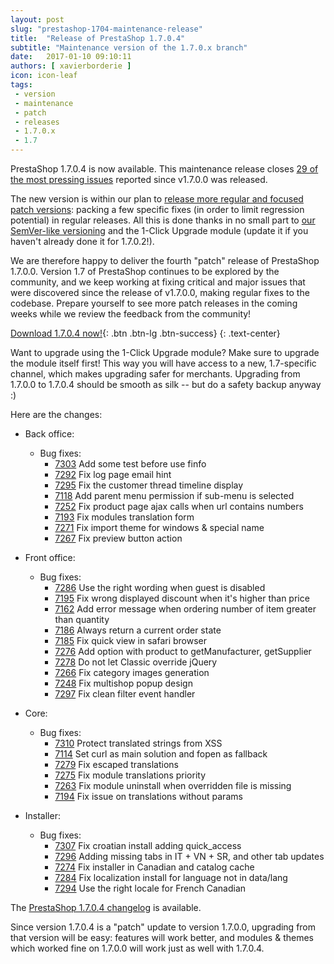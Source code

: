 ```yaml
---
layout: post
slug: "prestashop-1704-maintenance-release"
title:  "Release of PrestaShop 1.7.0.4"
subtitle: "Maintenance version of the 1.7.0.x branch"
date:   2017-01-10 09:10:11
authors: [ xavierborderie ]
icon: icon-leaf
tags:
 - version
 - maintenance
 - patch
 - releases
 - 1.7.0.x
 - 1.7
---
```


PrestaShop 1.7.0.4 is now available. This maintenance release closes [29 of the most pressing issues](https://github.com/PrestaShop/PrestaShop/milestone/16?closed=1) reported since v1.7.0.0 was released.

The new version is within our plan to [release more regular and focused patch versions](http://build.prestashop.com/news/more-focused-patch-versions/): packing a few specific fixes (in order to limit regression potential) in regular releases. All this is done thanks in no small part to [our SemVer-like versioning](http://build.prestashop.com/news/a-more-semantic-versioning-scheme/) and the 1-Click Upgrade module (update it if you haven't already done it for 1.7.0.2!).

We are therefore happy to deliver the fourth "patch" release of PrestaShop 1.7.0.0. Version 1.7 of PrestaShop continues to be explored by the community, and we keep working at fixing critical and major issues that were discovered since the release of v1.7.0.0, making regular fixes to the codebase. Prepare yourself to see more patch releases in the coming weeks while we review the feedback from the community!

[Download 1.7.0.4 now!](https://www.prestashop.com/versions){: .btn .btn-lg .btn-success}
{: .text-center}

<div class="alert alert-important" role="alert">
Want to upgrade using the 1-Click Upgrade module? Make sure to upgrade the module itself first! This way you will have access to a new, 1.7-specific channel, which makes upgrading safer for merchants. Upgrading from 1.7.0.0 to 1.7.0.4 should be smooth as silk -- but do a safety backup anyway :)
</div>

Here are the changes:

- Back office:
   - Bug fixes:
     - [7303](https://github.com/PrestaShop/PrestaShop/pull/7303) Add some test before use finfo
     - [7292](https://github.com/PrestaShop/PrestaShop/pull/7292) Fix log page email hint
     - [7295](https://github.com/PrestaShop/PrestaShop/pull/7295) Fix the customer thread timeline display
     - [7118](https://github.com/PrestaShop/PrestaShop/pull/7118) Add parent menu permission if sub-menu is selected
     - [7252](https://github.com/PrestaShop/PrestaShop/pull/7252) Fix product page ajax calls when url contains numbers
     - [7193](https://github.com/PrestaShop/PrestaShop/pull/7193) Fix modules translation form
     - [7271](https://github.com/PrestaShop/PrestaShop/pull/7271) Fix import theme for windows & special name
     - [7267](https://github.com/PrestaShop/PrestaShop/pull/7267) Fix preview button action

- Front office:
   - Bug fixes:
     - [7286](https://github.com/PrestaShop/PrestaShop/pull/7286) Use the right wording when guest is disabled
     - [7195](https://github.com/PrestaShop/PrestaShop/pull/7195) Fix wrong displayed discount when it's higher than price
     - [7162](https://github.com/PrestaShop/PrestaShop/pull/7162) Add error message when ordering number of item greater than quantity
     - [7186](https://github.com/PrestaShop/PrestaShop/pull/7186) Always return a current order state
     - [7185](https://github.com/PrestaShop/PrestaShop/pull/7185) Fix quick view in safari browser
     - [7276](https://github.com/PrestaShop/PrestaShop/pull/7276) Add option with product to getManufacturer, getSupplier
     - [7278](https://github.com/PrestaShop/PrestaShop/pull/7278) Do not let Classic override jQuery
     - [7266](https://github.com/PrestaShop/PrestaShop/pull/7266) Fix category images generation
     - [7248](https://github.com/PrestaShop/PrestaShop/pull/7248) Fix multishop popup design
     - [7297](https://github.com/PrestaShop/PrestaShop/pull/7297) Fix clean filter event handler

- Core:
   - Bug fixes:
     - [7310](https://github.com/PrestaShop/PrestaShop/pull/7310) Protect translated strings from XSS
     - [7114](https://github.com/PrestaShop/PrestaShop/pull/7114) Set curl as main solution and fopen as fallback
     - [7279](https://github.com/PrestaShop/PrestaShop/pull/7279) Fix escaped translations
     - [7275](https://github.com/PrestaShop/PrestaShop/pull/7275) Fix module translations priority
     - [7263](https://github.com/PrestaShop/PrestaShop/pull/7263) Fix module uninstall when overridden file is missing
     - [7194](https://github.com/PrestaShop/PrestaShop/pull/7194) Fix issue on translations without params

- Installer:
   - Bug fixes:
     - [7307](https://github.com/PrestaShop/PrestaShop/pull/7307) Fix croatian install adding quick_access
     - [7296](https://github.com/PrestaShop/PrestaShop/pull/7296) Adding missing tabs in IT + VN + SR, and other tab updates
     - [7274](https://github.com/PrestaShop/PrestaShop/pull/7274) Fix installer in Canadian and catalog cache
     - [7284](https://github.com/PrestaShop/PrestaShop/pull/7284) Fix localization install for language not in data/lang
     - [7294](https://github.com/PrestaShop/PrestaShop/pull/7294) Use the right locale for French Canadian

The [PrestaShop 1.7.0.4 changelog](https://www.prestashop.com/en/developers-versions/changelog/1.7.0.4-stable) is available.

Since version 1.7.0.4 is a "patch" update to version 1.7.0.0, upgrading from that version will be easy: features will work better, and modules & themes which worked fine on 1.7.0.0 will work just as well with 1.7.0.4.
